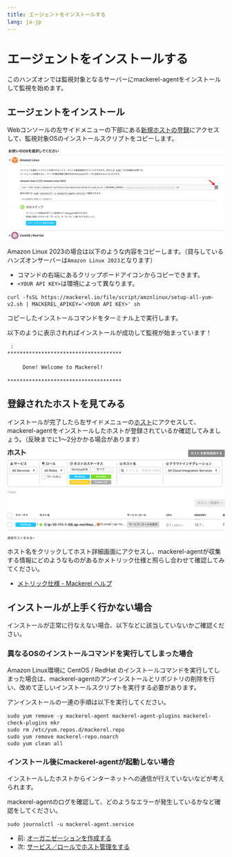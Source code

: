 ```yaml
---
title: エージェントをインストールする
lang: ja-jp
---
```


# エージェントをインストールする

このハンズオンでは監視対象となるサーバーにmackerel-agentをインストールして監視を始めます。

## エージェントをインストール

Webコンソールの左サイドメニューの下部にある[新規ホストの登録](https://mackerel.io/my/instruction-agent)にアクセスして、監視対象OSのインストールスクリプトをコピーします。

![](./image01.png)

Amazon Linux 2023の場合は以下のような内容をコピーします。（貸与しているハンズオンサーバーは`Amazon Linux 2023`となります）
- コマンドの右端にあるクリップボードアイコンからコピーできます。
- `<YOUR API KEY>`は環境によって異なります。

```shell
curl -fsSL https://mackerel.io/file/script/amznlinux/setup-all-yum-v2.sh | MACKEREL_APIKEY='<YOUR API KEY>' sh
```

コピーしたインストールコマンドをターミナル上で実行します。

以下のように表示されればインストールが成功して監視が始まっています！

```shell
 :
*************************************

     Done! Welcome to Mackerel!

*************************************
```

## 登録されたホストを見てみる

インストールが完了したら左サイドメニューの[ホスト](https://mackerel.io/my/hosts)にアクセスして、mackerel-agentをインストールしたホストが登録されているか確認してみましょう。（反映までに1〜2分かかる場合があります）

![](./hosts.png)

ホスト名をクリックしてホスト詳細画面にアクセスし、mackerel-agentが収集する情報にどのようなものがあるかメトリック仕様と照らし合わせて確認してみてください。

- [メトリック仕様 - Mackerel ヘルプ](https://mackerel.io/ja/docs/entry/spec/metrics)

## インストールが上手く行かない場合

インストールが正常に行なえない場合、以下などに該当していないかご確認ください。

### 異なるOSのインストールコマンドを実行してしまった場合

Amazon Linux環境に CentOS / RedHat のインストールコマンドを実行してしまった場合は、mackerel-agentのアンインストールとリポジトリの削除を行い、改めて正しいインストールスクリプトを実行する必要があります。

アンインストールの一連の手順は以下を実行してください。

```shell
sudo yum remove -y mackerel-agent mackerel-agent-plugins mackerel-check-plugins mkr
sudo rm /etc/yum.repos.d/mackerel.repo
sudo yum remove mackerel-repo.noarch
sudo yum clean all
```

### インストール後にmackerel-agentが起動しない場合

インストールしたホストからインターネットへの通信が行えていないなどが考えられます。

mackerel-agentのログを確認して、どのようなエラーが発生しているかなど確認をしてください。

```shell
sudo journalctl -u mackerel-agent.service
```

- 前: [オーガニゼーションを作成する](../01_signup/readme.md)
- 次: [サービス／ロールでホスト管理をする](../03_service_role/readme.md)
